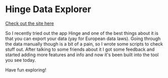 # Hinge Data Explorer

[Check out the site here](https://hinge.etopiei.com)

So I recently tried out the app Hinge and one of the best things about it is that you can export your data (yay for European data laws). Going through the data manually though is a bit of a pain, so I wrote some scripts to check stuff out. After talking to some friends about it I got some feedback and started adding more features and info and now it's been built into the tool you see today. 

Have fun exploring! 

